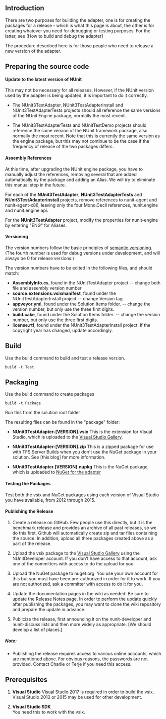 Introduction
------------
There are two purposes for building the adapter, one is for creating the packages for a  release - which is what this page is about, the other is for creating whatever you need for debugging or testing purposes.  For the latter, see [How to build and debug the adapter]

The procedure described here is for those people who need to release a new version of the adapter.

Preparing the source code
-------------------------

#### Update to the latest version of NUnit

This may not be necessary for all releases. However, if the NUnit version used by the adapter is being updated, it is important to do it correctly.

* The NUnit3TestAdapter, NUnit3TestAdapterInstall and NUnit3TestAdapterTests projects should all reference the same versions of the NUnit Engine package, normally the most recent.

* The NUnit3TestAdapterTests and NUnitTestDemo projects should reference the same version of the NUnit framework package, also normally the most recent. Note that this is currently the same version as the engine package, but this may not continue to be the case if the frequency of release of the two packages differs.

#### Assembly References

At this time, after upgrading the NUnit engine package, you have to manually adjust the references, removing several that are added automatically by the package and adding an Alias. We will try to eliminate this manual step in the future.

For each of the **NUnit3TestAdapter**, **NUnit3TestAdapterTests** and **NUnit3TestAdapterInstall** projects, remove references to nunit-agent and nunit-agent-x86, leaving only the four Mono.Cecil references, nunit.engine and nunit.engine.api. 

For the **NUnit3TestAdapter** project, modify the properties for nunit-engine by entering "ENG" for Aliases.

#### Versioning

The version numbers follow the basic principles of [semantic versioning]. 
(The fourth number is used for debug versions under development, and will always be 0 for release versions.)

The version numbers have to be edited in the following files, and should match:

* **AssemblyInfo.cs**,  found in the NUnitTestAdapter project
   -- change both file and assembly version number
* **source.extensions.vsixmanifest**, found under the NUnitTestAdapterInstall project
   -- change Version tag
* **appveyor.yml**, found under the Solution Items folder. -- change the version number, but only use the three first digits.
* **build.cake**, found under the Solution Items folder. -- change the version number, but only use the three first digits.
* **license.rtf**, found under the NUnit3TestAdapterInstall project.  If the copyright year has changed, update accordingly. 


Build
-----
Use the build command to build and test a release version.

```
build -t Test
```
Packaging
------

Use the build command to create packages

```
build -t Package
```
Run this from the solution root folder

The resulting files can be found in the "package" folder:

  * **NUnit3TestAdapter-[VERSION].vsix**  This is the extension for Visual Studio, which is uploaded to the [Visual Studio Gallery]. 

  * **NUnit3TestAdapter-[VERSION].zip**  This is a zipped package for use with TFS Server Builds when you don't use the NuGet package in your solution. See  [this blog] for more information. 

  * **NUnit3TestAdapter.[VERSION].nupkg** This is the NuGet package, which is uploaded to [NuGet for the adapter]

#### Testing the Packages

Test both the vsix and NuGet packages using each version of Visual Studio you have available, from 2012 through 2015.

#### Publishing the Release

1. Create a release on GitHub. Few people use this directly, but it is the benchmark release and provides an archive of all past releases, so we do this first. Github will automatically create zip and tar files containing the source. In addition, upload all three packages created above as a part of the release.

2. Upload the vsix package to the [Visual Studio Gallery] using the NUnitDeveloper account. If you don't have access to that account, ask one of the committers with access to do the upload for you.

3. Upload the NuGet package to nuget.org. You use your own account for this but you must have been pre-authorized in order for it to work. If you are not authorized, ask a committer with access to do it for you.

4. Update the documentation pages in the wiki as needed. Be sure to update the Release Notes page. In order to perform the update quickly after publishing the packages, you may want to clone the wiki repository and prepare the update in advance.

5. Publicize the release, first announcing it on the nunit-developer and nunit-discuss lists and then more widely as appropriate. [We should develop a list of places.]

##### Note:
  * Publishing the release requires access to various online accounts, which are mentioned above. For obvious reasons, the passwords are not provided. Contact Charlie or Terje if you need this access.

Prerequisites
-----
1. **Visual Studio**
   Visual Studio 2017 is required in order to build the vsix. Visual Studio 2013 or 2015 may be used for other development.

2. **Visual Studio SDK**  
   You need this to work with the vsix.



[semantic versioning]:http://semver.org/
[Visual Studio Gallery]:https://visualstudiogallery.msdn.microsoft.com/0da0f6bd-9bb6-4ae3-87a8-537788622f2d
[NuGet for the adapter]:http://www.nuget.org/packages/NUnitTestAdapter/
[NuGet for the adapter with framework]:http://www.nuget.org/packages/NUnitTestAdapter.WithFramework/
[nunit.org repository]:http://github.com/nunit/nunit.org